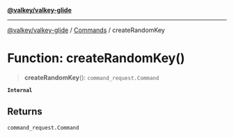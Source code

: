 [**@valkey/valkey-glide**](../../README.md)

***

[@valkey/valkey-glide](../../modules.md) / [Commands](../README.md) / createRandomKey

# Function: createRandomKey()

> **createRandomKey**(): `command_request.Command`

**`Internal`**

## Returns

`command_request.Command`
